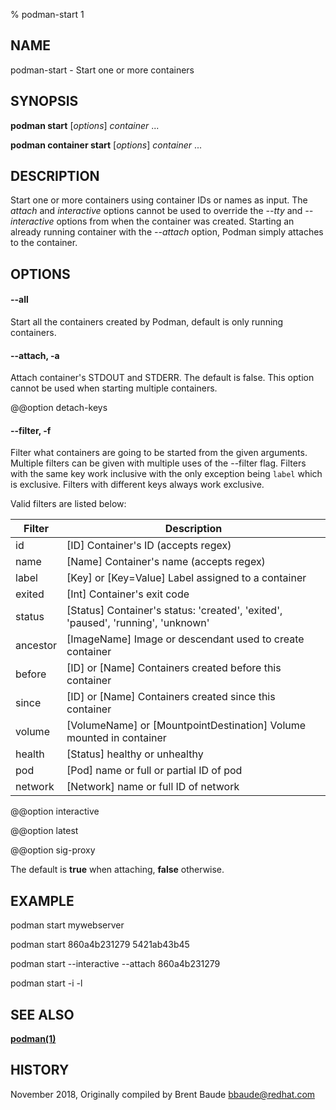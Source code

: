 % podman-start 1

## NAME

podman\-start - Start one or more containers

## SYNOPSIS

**podman start** [*options*] _container_ ...

**podman container start** [*options*] _container_ ...

## DESCRIPTION

Start one or more containers using container IDs or names as input. The _attach_ and _interactive_
options cannot be used to override the _--tty_ and _--interactive_ options from when the container
was created. Starting an already running container with the _--attach_ option, Podman simply
attaches to the container.

## OPTIONS

#### **--all**

Start all the containers created by Podman, default is only running containers.

#### **--attach**, **-a**

Attach container's STDOUT and STDERR. The default is false. This option cannot be used when
starting multiple containers.

@@option detach-keys

#### **--filter**, **-f**

Filter what containers are going to be started from the given arguments.
Multiple filters can be given with multiple uses of the --filter flag.
Filters with the same key work inclusive with the only exception being
`label` which is exclusive. Filters with different keys always work exclusive.

Valid filters are listed below:

| **Filter** | **Description**                                                                  |
| ---------- | -------------------------------------------------------------------------------- |
| id         | [ID] Container's ID (accepts regex)                                              |
| name       | [Name] Container's name (accepts regex)                                          |
| label      | [Key] or [Key=Value] Label assigned to a container                               |
| exited     | [Int] Container's exit code                                                      |
| status     | [Status] Container's status: 'created', 'exited', 'paused', 'running', 'unknown' |
| ancestor   | [ImageName] Image or descendant used to create container                         |
| before     | [ID] or [Name] Containers created before this container                          |
| since      | [ID] or [Name] Containers created since this container                           |
| volume     | [VolumeName] or [MountpointDestination] Volume mounted in container              |
| health     | [Status] healthy or unhealthy                                                    |
| pod        | [Pod] name or full or partial ID of pod                                          |
| network    | [Network] name or full ID of network                                             |

@@option interactive

@@option latest

@@option sig-proxy

The default is **true** when attaching, **false** otherwise.

## EXAMPLE

podman start mywebserver

podman start 860a4b231279 5421ab43b45

podman start --interactive --attach 860a4b231279

podman start -i -l

## SEE ALSO

**[podman(1)](commands/podman.md)**

## HISTORY

November 2018, Originally compiled by Brent Baude <bbaude@redhat.com>
